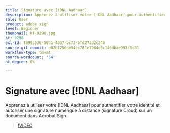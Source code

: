 ```yaml
---
title: Signature avec [!DNL Aadhaar]
description: Apprenez à utiliser votre [!DNL Aadhaar] pour authentifier votre identité et autoriser une signature numérique à distance (signature Cloud) sur un document dans Acrobat Sign ;
role: User
product: adobe sign
level: Beginner
thumbnail: KT-9298.jpg
kt: 9298
exl-id: f899c636-5041-4037-bc73-5fd272d2c24b
source-git-commit: e02b1250de94ec781e7984c6c146dbae993f5d31
workflow-type: tm+mt
source-wordcount: '54'
ht-degree: 0%

---
```


# Signature avec [!DNL Aadhaar]

Apprenez à utiliser votre [!DNL Aadhaar] pour authentifier votre identité et autoriser une signature numérique à distance (signature Cloud) sur un document dans Acrobat Sign.

>[!VIDEO](https://video.tv.adobe.com/v/338362?hidetitle=true)
